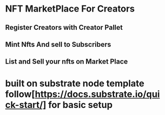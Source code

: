 # NFT MarketPlace For Creators 
 ## Register Creators with Creator Pallet 
 ## Mint Nfts And sell to Subscribers 
 ## List and Sell your nfts on Market Place  
 
# built on substrate node template follow[https://docs.substrate.io/quick-start/] for basic setup  